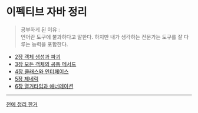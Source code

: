 # 이펙티브 자바 정리

> 공부하게 된 이유 :  
언어란 도구에 불과하다고 말한다. 하지만 내가 생각하는 전문가는 도구를 잘 다루는 능력을 포함한다.
>
- [2장 객체 생성과 파괴](https://github.com/dyparkkk/TIL/blob/main/book/이펙티브_자바/Ch02.md)
- [3장 모든 객체의 공통 메서드](https://github.com/dyparkkk/TIL/blob/main/book/이펙티브_자바/Ch03.md)
- [4장 클래스와 인터페이스](https://github.com/dyparkkk/TIL/blob/main/book/이펙티브_자바/Ch04.md)
- [5장 제네릭](https://github.com/dyparkkk/TIL/blob/main/book/이펙티브_자바/Ch05.md)
- [6장 열거타입과 애너테이션](https://github.com/dyparkkk/TIL/blob/main/book/이펙티브_자바/Ch06.md)

---  
[전에 정리 한거](https://github.com/dyparkkk/TIL/blob/main/book/이펙티브_자바/effective_Java.md) 